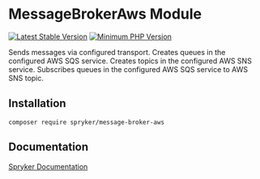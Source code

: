 # MessageBrokerAws Module
[![Latest Stable Version](https://poser.pugx.org/spryker/message-broker-aws/v/stable.svg)](https://packagist.org/packages/spryker/message-broker-aws)
[![Minimum PHP Version](https://img.shields.io/badge/php-%3E%3D%207.4-8892BF.svg)](https://php.net/)

Sends messages via configured transport.
Creates queues in the configured AWS SQS service.
Creates topics in the configured AWS SNS service.
Subscribes queues in the configured AWS SQS service to AWS SNS topic.

## Installation

```
composer require spryker/message-broker-aws
```

## Documentation

[Spryker Documentation](https://academy.spryker.com/developing_with_spryker/module_guide/modules.html)
